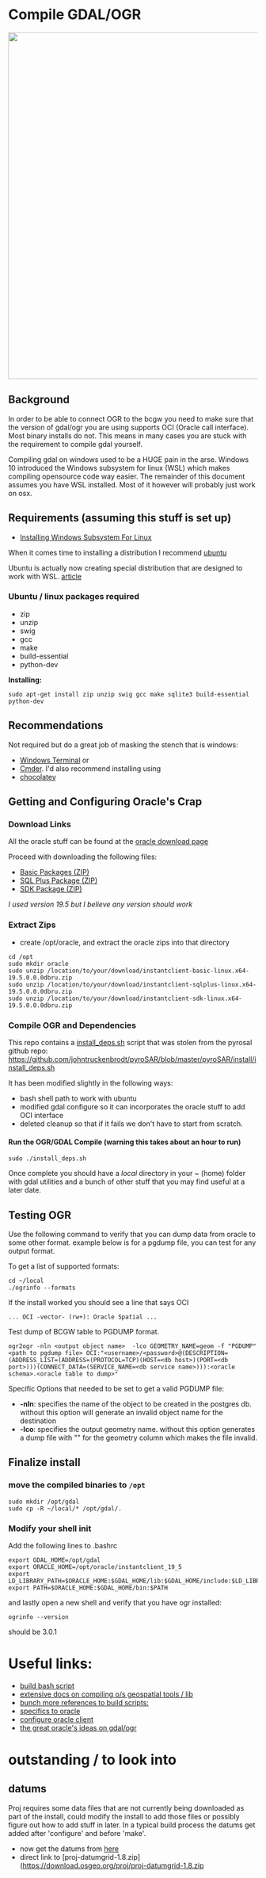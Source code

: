 # Compile GDAL/OGR

<img src="https://lh3.googleusercontent.com/-_rLz3dpB8He6Mn44TIPD_9IoD-0g5NhQ0aKAHS0diilBnOGek18Om0DCwgOlyhf_Wt4nr7P_ZyKir6C12Wv7qmwlvu2WTd86ElxVxSMZA3lZhKP_EJcv7tTQ1xRMVeaGrrlktknrwz5QE-_VISYaPxL1dzQL6isOqyR8Qe5sSnBdLGXVbkJ1ZKtu53FQGrJd2Fuwjrz1EBGg8FNC-yosKpsBtewvBY_7JO7KnDEaTdqmjrTZTSVk5bb2cZYSNuIT60VjQpkaaoOO12cZ6vbsjxuZnyPFyD6M_dW6LqqmmbhwDoFgdWZbap3966_TLDKU2qndPfC3BrioAWUDoWW_u--nb7iD8P6oPNpOzA4iuW40zP8podEvBd_ucvfVfgozosfEB4KvnuOqdo46nlVzyZGOBl1utD7O1aAGiSiUOKy0qFXb9eJBd_yx5apwA8egur0rgjIjJs21hBXyCmTMj1x9J9pkLPO67kSpgQBbHWCc9X1qKGc9_ZEgJEcnvRUiOO5PdcABxW3_uk1_5GMIoPlVjUYGKAnxc62duTkdG1rwowswcmG0bnsawqDbqfhkYEmmw3X6VRk4bF_3DJMbvW04ZcTqx_DXUmkiRB95IHGh0WftCxSgBmSXBau8ZG8y32HkNRnPMKK8biXXftKubJ3-VWS0pJQifmzkAF7W8IwWIissqG4_8ZV3rn7MckPEXjbwOvMcLHQJhwBU5xozQRXFibNRpCB4nr_xpLB72lPjeQh=w1066-h519-no" width=700>

## Background

In order to be able to connect OGR to the bcgw you need to make sure
that the version of gdal/ogr you are using supports OCI 
(Oracle call interface).  Most binary installs do not.  This means in 
many cases you are stuck with the requirement to compile gdal
yourself.

Compiling gdal on windows used to be a HUGE pain in the arse.  Windows 10 
introduced the Windows subsystem for linux (WSL) which makes 
compiling opensource code way easier.  The remainder of this document
assumes you have WSL installed.  Most of it however will probably just work
on osx.

## Requirements (assuming this stuff is set up)

* [Installing Windows Subsystem For Linux](https://docs.microsoft.com/en-us/windows/wsl/install-win10)

When it comes time to installing a distribution I recommend [ubuntu](https://www.microsoft.com/en-ca/p/ubuntu-1804-lts/9n9tngvndl3q?rtc=1&activetab=pivot:overviewtab)

Ubuntu is actually now creating special distribution that are designed to 
work with WSL. [article](https://www.zdnet.com/article/canonical-makes-ubuntu-for-windows-subsystem-for-linux-a-priority/)

### Ubuntu / linux packages required

* zip
* unzip
* swig
* gcc
* make
* build-essential
* python-dev

**Installing:**

```sudo apt-get install zip unzip swig gcc make sqlite3 build-essential  python-dev```

## Recommendations

Not required but do a great job of masking the stench that is windows:

* [Windows Terminal](https://github.com/microsoft/terminal) or 
* [Cmder](https://cmder.net/).  I'd also recommend installing using
* [chocolatey](https://chocolatey.org/)

## Getting and Configuring Oracle's Crap

### Download Links

All the oracle stuff can be found at the [oracle download page](https://www.oracle.com/database/technologies/instant-client/linux-x86-64-downloads.html)

Proceed with downloading the following files:
* [Basic Packages (ZIP)](https://download.oracle.com/otn_software/linux/instantclient/195000/instantclient-basic-linux.x64-19.5.0.0.0dbru.zip)
* [SQL Plus Package (ZIP)](https://download.oracle.com/otn_software/linux/instantclient/195000/instantclient-sqlplus-linux.x64-19.5.0.0.0dbru.zip)
* [SDK Package (ZIP)](https://download.oracle.com/otn_software/linux/instantclient/195000/instantclient-sdk-linux.x64-19.5.0.0.0dbru.zip)

*I used version 19.5 but I believe any version should work*

### Extract Zips

* create /opt/oracle, and extract the oracle zips into that directory
```
cd /opt
sudo mkdir oracle
sudo unzip /location/to/your/download/instantclient-basic-linux.x64-19.5.0.0.0dbru.zip
sudo unzip /location/to/your/download/instantclient-sqlplus-linux.x64-19.5.0.0.0dbru.zip
sudo unzip /location/to/your/download/instantclient-sdk-linux.x64-19.5.0.0.0dbru.zip
```

### Compile OGR and Dependencies

This repo contains a [install_deps.sh](../../install_gdal_deps.sh) script that was stolen from the pyrosal github
repo: https://github.com/johntruckenbrodt/pyroSAR/blob/master/pyroSAR/install/install_deps.sh

It has been modified slightly in the following ways:
* bash shell path to work with ubuntu
* modified gdal configure so it can incorporates the oracle stuff to add OCI interface
* deleted cleanup so that if it fails we don't have to start from scratch.

#### **Run the OGR/GDAL Compile** (warning this takes about an hour to run)
```
sudo ./install_deps.sh
```

Once complete you should have a *local* directory in your ~ (home) folder with gdal utilities and a bunch of other stuff that you may find useful at a later date.

## Testing OGR

Use the following command to verify that you can dump data from oracle to some other
format.  example below is for a pgdump file, you can test for any output format.

To get a list of supported formats:

```
cd ~/local
./ogrinfo --formats
```

If the install worked you should see a line that says OCI

```
... OCI -vector- (rw+): Oracle Spatial ...
```

Test dump of BCGW table to PGDUMP format.
```
ogr2ogr -nln <output object name>  -lco GEOMETRY_NAME=geom -f "PGDUMP" <path to pgdump file> OCI:"<username>/<password>@(DESCRIPTION=(ADDRESS_LIST=(ADDRESS=(PROTOCOL=TCP)(HOST=<db host>)(PORT=<db port>)))(CONNECT_DATA=(SERVICE_NAME=<db service name>))):<oracle schema>.<oracle table to dump>"
```

Specific Options that needed to be set to get a valid PGDUMP file:

* **-nln**: specifies the name of the object to be created in the postgres db. without this option will generate an invalid object name for the destination
* **-lco**: specifies the output geometry name.  without this option generates a dump file with "" for the geometry column which makes the file invalid.

## Finalize install

### move the compiled binaries to  `/opt`

```
sudo mkdir /opt/gdal
sudo cp -R ~/local/* /opt/gdal/.
```

### Modify your shell init

Add the following lines to .bashrc
```
export GDAL_HOME=/opt/gdal
export ORACLE_HOME=/opt/oracle/instantclient_19_5
export LD_LIBRARY_PATH=$ORACLE_HOME:$GDAL_HOME/lib:$GDAL_HOME/include:$LD_LIBRARY_PATH
export PATH=$ORACLE_HOME:$GDAL_HOME/bin:$PATH
```

and lastly open a new shell and verify that you have ogr installed:

```
ogrinfo --version
```
should be 3.0.1

# Useful links:

* [build bash script](https://github.com/johntruckenbrodt/pyroSAR/blob/master/pyroSAR/install/install_deps.sh)
* [extensive docs on compiling o/s geospatial tools / lib](http://scigeo.org/articles/howto-install-latest-geospatial-software-on-linux.html#geos)
* [bunch more references to build scripts:](https://gis.stackexchange.com/questions/317109/build-gdal-with-proj-version-6)
* [specifics to oracle](http://bisoftdiary.com/osm_gdal_oci_linux/)
* [configure oracle client](https://medium.com/@arunkundgol/how-to-setup-oracle-instant-client-on-windows-subsystem-for-linux-cccee61d5b0b)
* [the great oracle's ideas on gdal/ogr](https://www.oracle.com/technetwork/database/enterprise-edition/gdal-howto-compile-windows-128267.txt)

# outstanding / to look into

## datums

Proj requires some data files that are not currently being downloaded as part of the install, could
modify the install to add those files or possibly figure out how to add stuff in later.  In a 
typical build process the datums get added after 'configure' and before 'make'.

* now get the datums from [here](https://proj.org/download.html)
* direct link to [proj-datumgrid-1.8.zip](https://download.osgeo.org/proj/proj-datumgrid-1.8.zip








